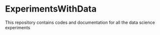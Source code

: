 # ExperimentsWithData
This repository contains codes and documentation for all the data science experiments
